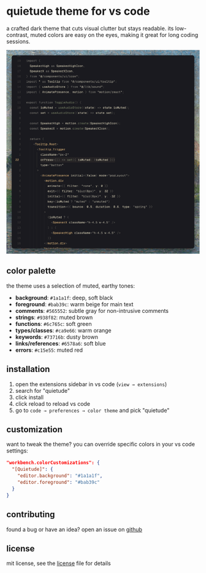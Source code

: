 # quietude theme for vs code

a crafted dark theme that cuts visual clutter but stays readable. its low-contrast, muted colors are easy on the eyes, making it great for long coding sessions.

![preview](https://raw.githubusercontent.com/rafaelrcamargo/quietude/main/demo.png)

## color palette

the theme uses a selection of muted, earthy tones:

- **background**: `#1a1a1f`: deep, soft black
- **foreground**: `#bab39c`: warm beige for main text
- **comments**: `#565552`: subtle gray for non-intrusive comments
- **strings**: `#938f82`: muted brown
- **functions**: `#6c765c`: soft green
- **types/classes**: `#ca9e66`: warm orange
- **keywords**: `#73716b`: dusty brown
- **links/references**: `#6578a6`: soft blue
- **errors**: `#c15e55`: muted red

## installation

1. open the extensions sidebar in vs code (`view → extensions`)
2. search for "quietude"
3. click install
4. click reload to reload vs code
5. go to `code → preferences → color theme` and pick "quietude"

## customization

want to tweak the theme? you can override specific colors in your vs code settings:

```json
"workbench.colorCustomizations": {
  "[Quietude]": {
    "editor.background": "#1a1a1f",
    "editor.foreground": "#bab39c"
  }
}
```

## contributing

found a bug or have an idea? open an issue on [github](https://github.com/rafaelrcamargo/quietude/issues)

## license

mit license, see the [license](license) file for details
